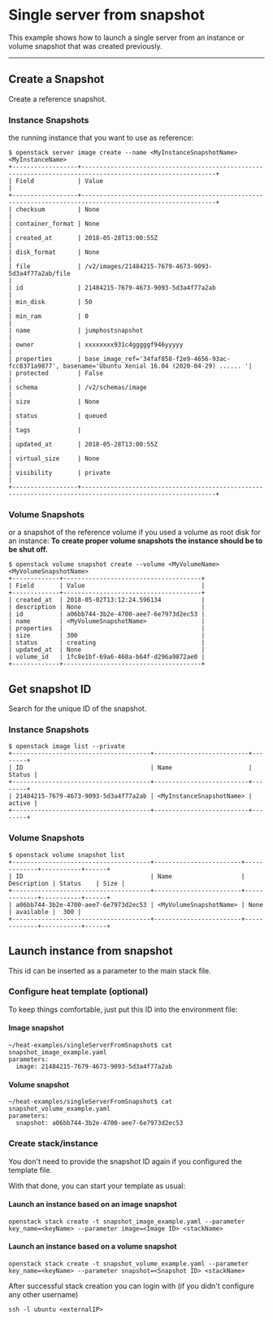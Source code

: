 # Single server from snapshot

This example shows how to launch a single server from an instance or volume snapshot that was created previously.

---

## Create a Snapshot

Create a reference snapshot.

### Instance Snapshots

the running instance that you want to use as reference:

```shell
$ openstack server image create --name <MyInstanceSnapshotName> <MyInstanceName>
+------------------+-----------------------------------------------------------------------------------------------------------+
| Field            | Value                                                                                                     |
+------------------+-----------------------------------------------------------------------------------------------------------+
| checksum         | None                                                                                                      |
| container_format | None                                                                                                      |
| created_at       | 2018-05-28T13:00:55Z                                                                                      |
| disk_format      | None                                                                                                      |
| file             | /v2/images/21484215-7679-4673-9093-5d3a4f77a2ab/file                                                      |
| id               | 21484215-7679-4673-9093-5d3a4f77a2ab                                                                      |
| min_disk         | 50                                                                                                        |
| min_ram          | 0                                                                                                         |
| name             | jumphostsnapshot                                                                                          |
| owner            | xxxxxxxx931c4gggggf946yyyyy                                                                               |
| properties       | base_image_ref='34faf858-f2e9-4656-93ac-fcc8371a9877', basename='Ubuntu Xenial 16.04 (2020-04-29) ...... '|
| protected        | False                                                                                                     |
| schema           | /v2/schemas/image                                                                                         |
| size             | None                                                                                                      |
| status           | queued                                                                                                    |
| tags             |                                                                                                           |
| updated_at       | 2018-05-28T13:00:55Z                                                                                      |
| virtual_size     | None                                                                                                      |
| visibility       | private                                                                                                   |
+------------------+-----------------------------------------------------------------------------------------------------------+
```

### Volume Snapshots

or a snapshot of the reference volume if you used a volume as root disk for an instance:
**To create proper volume snapshots the instance should be to be shut off.**

```shell
$ openstack volume snapshot create --volume <MyVolumeName> <MyVolumeSnapshotName>
+-------------+--------------------------------------+
| Field       | Value                                |
+-------------+--------------------------------------+
| created_at  | 2018-05-02T13:12:24.596134           |
| description | None                                 |
| id          | a06bb744-3b2e-4700-aee7-6e7973d2ec53 |
| name        | <MyVolumeSnapshotName>               |
| properties  |                                      |
| size        | 300                                  |
| status      | creating                             |
| updated_at  | None                                 |
| volume_id   | 1fc8e1bf-69a6-468a-b64f-d296a9872ae0 |
+-------------+--------------------------------------+
```

## Get snapshot ID

Search for the unique ID of the snapshot.

### Instance Snapshots

```shell
$ openstack image list --private
+--------------------------------------+--------------------------+--------+
| ID                                   | Name                     | Status |
+--------------------------------------+--------------------------+--------+
| 21484215-7679-4673-9093-5d3a4f77a2ab | <MyInstanceSnapshotName> | active |
+--------------------------------------+--------------------------+--------+
```

### Volume Snapshots

```shell
$ openstack volume snapshot list
+--------------------------------------+------------------------+-------------+-----------+------+
| ID                                   | Name                   | Description | Status    | Size |
+--------------------------------------+------------------------+-------------+-----------+------+
| a06bb744-3b2e-4700-aee7-6e7973d2ec53 | <MyVolumeSnapshotName> | None        | available |  300 |
+--------------------------------------+------------------------+-------------+-----------+------+
```

## Launch instance from snapshot

This id can be inserted as a parameter to the main stack file.

### Configure heat template (optional)

To keep things comfortable, just put this ID into the environment file:

#### Image snapshot

```shell
~/heat-examples/singleServerFromSnapshot$ cat snapshot_image_example.yaml
parameters:
  image: 21484215-7679-4673-9093-5d3a4f77a2ab
```

#### Volume snapshot

```shell
~/heat-examples/singleServerFromSnapshot$ cat snapshot_volume_example.yaml
parameters:
  snapshot: a06bb744-3b2e-4700-aee7-6e7973d2ec53
```

### Create stack/instance

You don't need to provide the snapshot ID again if you configured the template file.

With that done, you can start your template as usual:

#### Launch an instance based on an image snapshot

```shell
openstack stack create -t snapshot_image_example.yaml --parameter key_name=<keyName> --parameter image=<Image ID> <stackName>
```

#### Launch an instance based on a volume snapshot

```shell
openstack stack create -t snapshot_volume_example.yaml --parameter key_name=<keyName> --parameter snapshot=<Snapshot ID> <stackName>
```

After successful stack creation you can login with (if you didn't configure any other username)

```shell
ssh -l ubuntu <externalIP>
```
